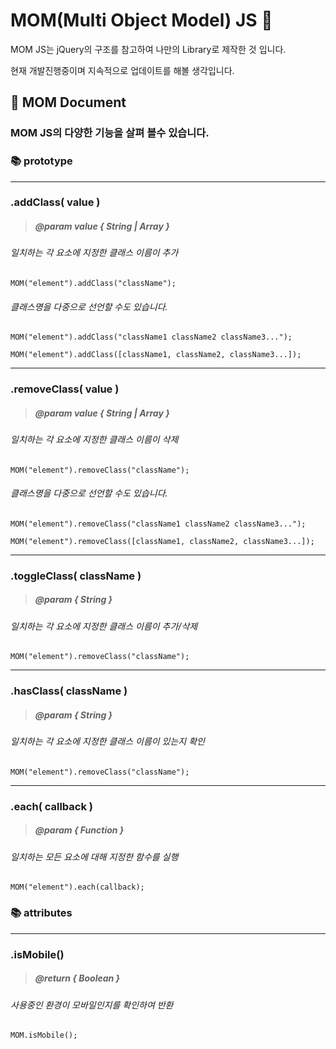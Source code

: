 # MOM(Multi Object Model) JS 👸
MOM JS는 jQuery의 구조를 참고하여 나만의 Library로 제작한 것 입니다. 

현재 개발진행중이며 지속적으로 업데이트를 해볼 생각입니다.

## 📃 MOM Document
### MOM JS의 다양한 기능을 살펴 볼수 있습니다.
### 📚 prototype
---

### .addClass( value ) 
> ##### @param value { String | Array } 
###### 일치하는 각 요소에 지정한 클래스 이름이 추가
```
MOM("element").addClass("className");
```
###### 클래스명을 다중으로 선언할 수도 있습니다.
``` 
MOM("element").addClass("className1 className2 className3...");

MOM("element").addClass([className1, className2, className3...]);
```
---

### .removeClass( value )
> ##### @param value { String | Array } 
###### 일치하는 각 요소에 지정한 클래스 이름이 삭제
```
MOM("element").removeClass("className");
```
###### 클래스명을 다중으로 선언할 수도 있습니다.
``` 
MOM("element").removeClass("className1 className2 className3...");

MOM("element").removeClass([className1, className2, className3...]);
```
---

### .toggleClass( className )
> ##### @param { String } 
###### 일치하는 각 요소에 지정한 클래스 이름이 추가/삭제
```
MOM("element").removeClass("className");
```
---

### .hasClass( className )
> ##### @param { String } 
###### 일치하는 각 요소에 지정한 클래스 이름이 있는지 확인
```
MOM("element").removeClass("className");
```
---

### .each( callback )
> ##### @param { Function } 
###### 일치하는 모든 요소에 대해 지정한 함수를 실행
```
MOM("element").each(callback);
```


### 📚 attributes
---
### .isMobile()
> ##### @return { Boolean } 
###### 사용중인 환경이 모바일인지를 확인하여 반환
```
MOM.isMobile();
```
